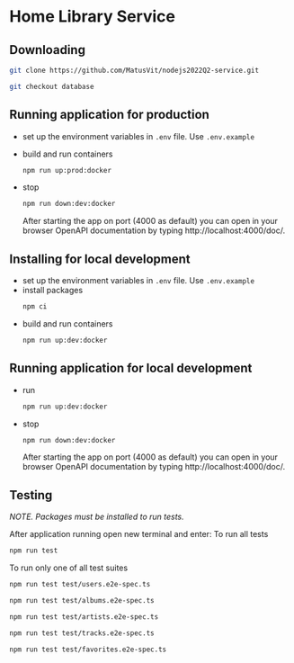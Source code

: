 # Home Library Service

## Downloading

```bash
git clone https://github.com/MatusVit/nodejs2022Q2-service.git
```

```bash
git checkout database
```

## Running application for production

- set up the environment variables in `.env` file. Use `.env.example`
- build and run containers
  ```bash
  npm run up:prod:docker
  ```
- stop

  ```bash
  npm run down:dev:docker
  ```

  After starting the app on port (4000 as default) you can open in your browser OpenAPI documentation by typing http://localhost:4000/doc/.

## Installing for local development

- set up the environment variables in `.env` file. Use `.env.example`
- install packages
  ```bash
  npm ci
  ```
- build and run containers
  ```bash
  npm run up:dev:docker
  ```

## Running application for local development

- run
  ```bash
  npm run up:dev:docker
  ```
- stop
  ```bash
  npm run down:dev:docker
  ```
  After starting the app on port (4000 as default) you can open
  in your browser OpenAPI documentation by typing http://localhost:4000/doc/.

## Testing

_NOTE. Packages must be installed to run tests._

After application running open new terminal and enter:
To run all tests

```bash
npm run test
```

To run only one of all test suites

```bash
npm run test test/users.e2e-spec.ts
```

```bash
npm run test test/albums.e2e-spec.ts
```

```bash
npm run test test/artists.e2e-spec.ts
```

```bash
npm run test test/tracks.e2e-spec.ts
```

```bash
npm run test test/favorites.e2e-spec.ts
```
